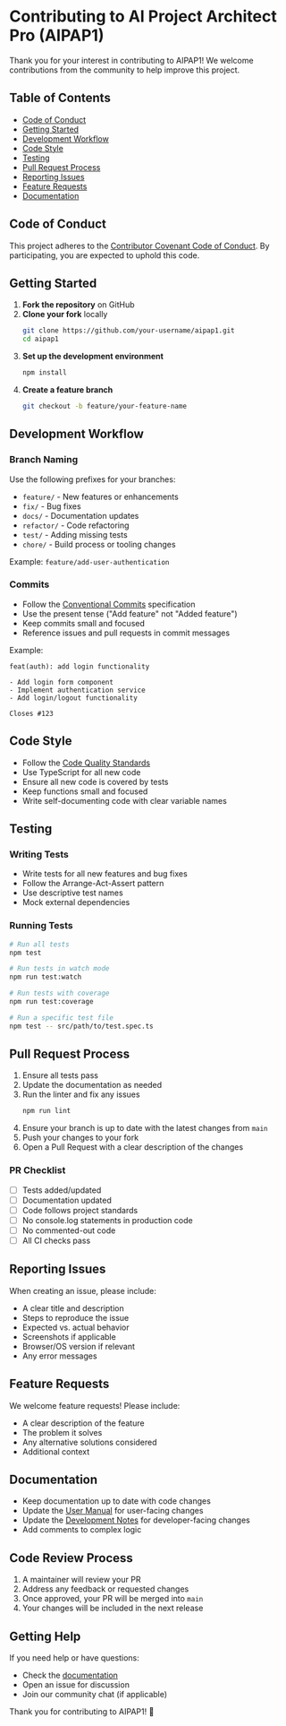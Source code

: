 # Contributing to AI Project Architect Pro (AIPAP1)

Thank you for your interest in contributing to AIPAP1! We welcome contributions from the community to help improve this project.

## Table of Contents
- [Code of Conduct](#code-of-conduct)
- [Getting Started](#getting-started)
- [Development Workflow](#development-workflow)
- [Code Style](#code-style)
- [Testing](#testing)
- [Pull Request Process](#pull-request-process)
- [Reporting Issues](#reporting-issues)
- [Feature Requests](#feature-requests)
- [Documentation](#documentation)

## Code of Conduct

This project adheres to the [Contributor Covenant Code of Conduct](CODE_OF_CONDUCT.md). By participating, you are expected to uphold this code.

## Getting Started

1. **Fork the repository** on GitHub
2. **Clone your fork** locally
   ```bash
   git clone https://github.com/your-username/aipap1.git
   cd aipap1
   ```
3. **Set up the development environment**
   ```bash
   npm install
   ```
4. **Create a feature branch**
   ```bash
   git checkout -b feature/your-feature-name
   ```

## Development Workflow

### Branch Naming

Use the following prefixes for your branches:
- `feature/` - New features or enhancements
- `fix/` - Bug fixes
- `docs/` - Documentation updates
- `refactor/` - Code refactoring
- `test/` - Adding missing tests
- `chore/` - Build process or tooling changes

Example: `feature/add-user-authentication`

### Commits

- Follow the [Conventional Commits](https://www.conventionalcommits.org/) specification
- Use the present tense ("Add feature" not "Added feature")
- Keep commits small and focused
- Reference issues and pull requests in commit messages

Example:
```
feat(auth): add login functionality

- Add login form component
- Implement authentication service
- Add login/logout functionality

Closes #123
```

## Code Style

- Follow the [Code Quality Standards](docs/code-quality-standards.md)
- Use TypeScript for all new code
- Ensure all new code is covered by tests
- Keep functions small and focused
- Write self-documenting code with clear variable names

## Testing

### Writing Tests
- Write tests for all new features and bug fixes
- Follow the Arrange-Act-Assert pattern
- Use descriptive test names
- Mock external dependencies

### Running Tests

```bash
# Run all tests
npm test

# Run tests in watch mode
npm run test:watch

# Run tests with coverage
npm run test:coverage

# Run a specific test file
npm test -- src/path/to/test.spec.ts
```

## Pull Request Process

1. Ensure all tests pass
2. Update the documentation as needed
3. Run the linter and fix any issues
   ```bash
   npm run lint
   ```
4. Ensure your branch is up to date with the latest changes from `main`
5. Push your changes to your fork
6. Open a Pull Request with a clear description of the changes

### PR Checklist
- [ ] Tests added/updated
- [ ] Documentation updated
- [ ] Code follows project standards
- [ ] No console.log statements in production code
- [ ] No commented-out code
- [ ] All CI checks pass

## Reporting Issues

When creating an issue, please include:
- A clear title and description
- Steps to reproduce the issue
- Expected vs. actual behavior
- Screenshots if applicable
- Browser/OS version if relevant
- Any error messages

## Feature Requests

We welcome feature requests! Please include:
- A clear description of the feature
- The problem it solves
- Any alternative solutions considered
- Additional context

## Documentation

- Keep documentation up to date with code changes
- Update the [User Manual](docs/user-manual.md) for user-facing changes
- Update the [Development Notes](docs/development-notes.md) for developer-facing changes
- Add comments to complex logic

## Code Review Process

1. A maintainer will review your PR
2. Address any feedback or requested changes
3. Once approved, your PR will be merged into `main`
4. Your changes will be included in the next release

## Getting Help

If you need help or have questions:
- Check the [documentation](docs/)
- Open an issue for discussion
- Join our community chat (if applicable)

Thank you for contributing to AIPAP1! 🚀
